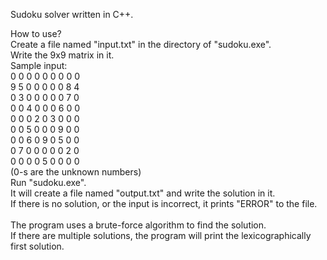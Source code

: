Sudoku solver written in C++.<br/>

How to use?<br/>
Create a file named "input.txt" in the directory of "sudoku.exe".<br/>
Write the 9x9 matrix in it.<br/>
Sample input:<br/>
0 0 0 0 0 0 0 0 0<br/>
9 5 0 0 0 0 0 8 4<br/>
0 3 0 0 0 0 0 7 0<br/>
0 0 4 0 0 0 6 0 0<br/>
0 0 0 2 0 3 0 0 0<br/>
0 0 5 0 0 0 9 0 0<br/>
0 0 6 0 9 0 5 0 0<br/>
0 7 0 0 0 0 0 2 0<br/>
0 0 0 0 5 0 0 0 0<br/>
(0-s are the unknown numbers)<br/>
Run "sudoku.exe".<br/>
It will create a file named "output.txt" and write the solution in it.<br/>
If there is no solution, or the input is incorrect, it prints "ERROR" to the file.<br/>
<br/>
The program uses a brute-force algorithm to find the solution.<br/>
If there are multiple solutions, the program will print the lexicographically first solution.<br/>
